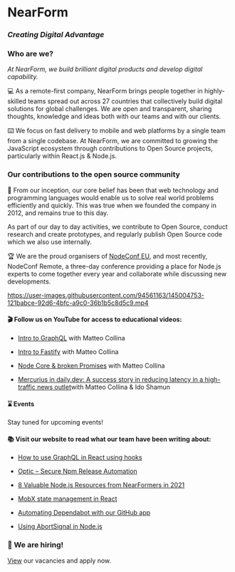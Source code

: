 # NearForm
### *Creating Digital Advantage* 

### Who are we? 

*At NearForm, we build brilliant digital products and develop digital capability.*

:computer: As a remote-first company, NearForm brings people together in highly-skilled teams spread out across 27 countries that collectively build digital solutions for global challenges. We are open and transparent, sharing thoughts, knowledge and ideas both with our teams and with our clients. 

:keyboard: We focus on fast delivery to mobile and web platforms by a single team from a single codebase. At NearForm, we are committed to growing the JavaScript ecosystem through contributions to Open Source projects, particularly within React.js & Node.js. 

### Our contributions to the open source community

:busts_in_silhouette: From our inception, our core belief has been that web technology and programming languages would enable us to solve real world problems efficiently and quickly. This was true when we founded the company in 2012,  and remains true to this day.

As part of our day to day activities, we contribute to Open Source, conduct research and create prototypes, and regularly publish Open Source code which we also use internally. 

:trophy: We are the proud organisers of [NodeConf EU](https://twitter.com/nodeconfremote), and most recently, NodeConf Remote, a three-day conference providing a place for Node.js experts to come together every year and collaborate while discussing new developments.

https://user-images.githubusercontent.com/94561163/145004753-121babce-92d6-4bfc-a9c0-36b1b5c8d5c9.mp4


#### :clapper: Follow us on YouTube for access to educational videos: 

- [Intro to GraphQL](https://www.youtube.com/watch?v=-pZM1MiHfWo) with Matteo Collina

- [Intro to Fastify](https://www.youtube.com/watch?v=FQu8FnTzOR0) with Matteo Collina

- [Node Core & broken Promises](https://www.youtube.com/watch?v=qOHgQAV2ydo) with Matteo Collina 

- [Mercurius in daily.dev: A success story in reducing latency in a high-traffic news outlet](https://www.youtube.com/watch?v=UKaJDmwIIpE&t=1s)with Matteo Collina & Ido Shamun

#### 	:hourglass: Events

Stay tuned for upcoming events!

#### :books: Visit our website to read what our team have been writing about: 

- [How to use GraphQL in React using hooks](https://www.nearform.com/blog/how-to-use-graphql-in-react-using-hooks/)

- [Optic – Secure Npm Release Automation](https://www.nearform.com/blog/optic-secure-npm-release-automation/)

- [8 Valuable Node.js Resources from NearFormers in 2021
](https://www.nearform.com/blog/8-valuable-node-js-resources-2021/)

- [MobX state management in React](https://www.nearform.com/blog/mobx-state-management-in-react/)

- [Automating Dependabot with our GitHub app
](https://www.nearform.com/blog/github-dependabot-automation/)

- [Using AbortSignal in Node.js](https://www.nearform.com/blog/using-abortsignal-in-node-js/)

### :round_pushpin: We are hiring!
[View](https://www.nearform.com/careers/) our vacancies and apply now. 
